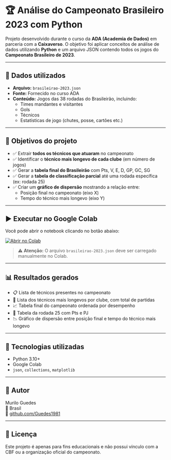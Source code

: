 # 🏆 Análise do Campeonato Brasileiro 2023 com Python

Projeto desenvolvido durante o curso da **ADA (Academia de Dados)** em parceria com a **Caixaverso**. O objetivo foi aplicar conceitos de análise de dados utilizando **Python** e um arquivo JSON contendo todos os jogos do **Campeonato Brasileiro de 2023**.

---

## 📂 Dados utilizados

- **Arquivo:** `brasileirao-2023.json`
- **Fonte:** Fornecido no curso ADA
- **Conteúdo:** Jogos das 38 rodadas do Brasileirão, incluindo:
  - Times mandantes e visitantes
  - Gols
  - Técnicos
  - Estatísticas de jogo (chutes, posse, cartões etc.)

---

## 📌 Objetivos do projeto

- ✅ Extrair **todos os técnicos que atuaram** no campeonato
- ✅ Identificar o **técnico mais longevo de cada clube** (em número de jogos)
- ✅ Gerar a **tabela final do Brasileirão** com Pts, V, E, D, GP, GC, SG
- ✅ Gerar a **tabela de classificação parcial** até uma rodada específica (ex: rodada 25)
- ✅ Criar um **gráfico de dispersão** mostrando a relação entre:
  - Posição final no campeonato (eixo X)
  - Tempo do técnico mais longevo (eixo Y)

---

## ▶️ Executar no Google Colab

Você pode abrir o notebook clicando no botão abaixo:

[![Abrir no Colab](https://colab.research.google.com/assets/colab-badge.svg)](https://colab.research.google.com/github/Guedes1981/projetos_ada/blob/main/Projeto_ada_brasileirao.ipynb)

> ⚠️ **Atenção:** O arquivo `brasileirao-2023.json` deve ser carregado manualmente no Colab.

---

## 📊 Resultados gerados

- 📋 Lista de técnicos presentes no campeonato
- 🏅 Lista dos técnicos mais longevos por clube, com total de partidas
- 📈 Tabela final do campeonato ordenada por desempenho
- 📅 Tabela da rodada 25 com Pts e PJ
- 📉 Gráfico de dispersão entre posição final e tempo do técnico mais longevo

---

## 🧰 Tecnologias utilizadas

- Python 3.10+
- Google Colab
- `json`, `collections`, `matplotlib`

---

## 👤 Autor

Murilo Guedes  
📍 Brasil  
🔗 [github.com/Guedes1981](https://github.com/Guedes1981)

---

## 📎 Licença

Este projeto é apenas para fins educacionais e não possui vínculo com a CBF ou a organização oficial do campeonato.

